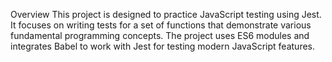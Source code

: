 Overview
This project is designed to practice JavaScript testing using Jest. It focuses on writing tests for a set of functions that demonstrate various fundamental programming concepts. The project uses ES6 modules and integrates Babel to work with Jest for testing modern JavaScript features.
